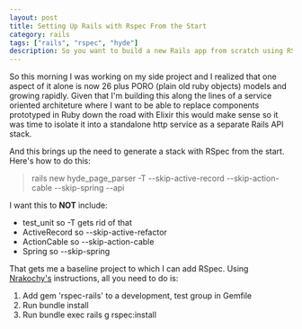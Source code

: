 ```yaml
---
layout: post
title: Setting Up Rails with Rspec From the Start
category: rails
tags: ["rails", "rspec", "hyde"]
description: So you want to build a new Rails app from scratch using RSpec right from the start?  Here's how...
---
```

So this morning I was working on my side project and I realized that one aspect of it alone is now 26 plus PORO (plain old ruby objects) models and growing rapidly.  Given that I'm building this along the lines of a service oriented architeture where I want to be able to replace components prototyped in Ruby down the road with Elixir this would make sense so it was time to isolate it into a standalone http service as a separate Rails API stack.

And this brings up the need to generate a stack with RSpec from the start.  Here's how to do this:

> rails new hyde_page_parser -T --skip-active-record --skip-action-cable --skip-spring --api

I want this to **NOT** include: 

* test_unit so -T gets rid of that
* ActiveRecord so --skip-active-refactor
* ActionCable so --skip-action-cable 
* Spring so --skip-spring 

That gets me a baseline project to which I can add RSpec.  Using [Nrakochy's](http://nrakochy.github.io/rspec/rails/2015/05/27/How-To-Setup-Rspec-Instead-Of-Test-Unit-Rails/) instructions, all you need to do is: 

1.  Add gem 'rspec-rails' to a development, test group in Gemfile
2.  Run bundle install
3.  Run bundle exec rails g rspec:install

